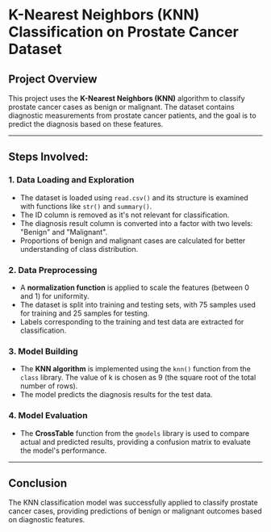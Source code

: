 # K-Nearest Neighbors (KNN) Classification on Prostate Cancer Dataset

## Project Overview

This project uses the **K-Nearest Neighbors (KNN)** algorithm to classify prostate cancer cases as benign or malignant. The dataset contains diagnostic measurements from prostate cancer patients, and the goal is to predict the diagnosis based on these features.

---

## Steps Involved:

### 1. Data Loading and Exploration
- The dataset is loaded using `read.csv()` and its structure is examined with functions like `str()` and `summary()`.
- The ID column is removed as it's not relevant for classification.
- The diagnosis result column is converted into a factor with two levels: "Benign" and "Malignant".
- Proportions of benign and malignant cases are calculated for better understanding of class distribution.

### 2. Data Preprocessing
- A **normalization function** is applied to scale the features (between 0 and 1) for uniformity.
- The dataset is split into training and testing sets, with 75 samples used for training and 25 samples for testing.
- Labels corresponding to the training and test data are extracted for classification.

### 3. Model Building
- The **KNN algorithm** is implemented using the `knn()` function from the `class` library. The value of k is chosen as 9 (the square root of the total number of rows).
- The model predicts the diagnosis results for the test data.

### 4. Model Evaluation
- The **CrossTable** function from the `gmodels` library is used to compare actual and predicted results, providing a confusion matrix to evaluate the model's performance.

---

## Conclusion

The KNN classification model was successfully applied to classify prostate cancer cases, providing predictions of benign or malignant outcomes based on diagnostic features.
